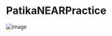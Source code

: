 # PatikaNEARPractice
![image](https://user-images.githubusercontent.com/71902568/163873678-143936da-3b99-49fc-80b4-93270106efc5.png)
